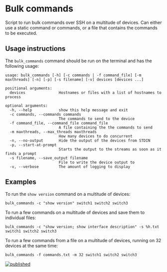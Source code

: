 # Bulk commands

Script to run bulk commands over SSH on a multitude of devices. Can either use a static command or commands, or a file that contains the commands to be executed.

## Usage instructions

The `bulk_commands` command should be run on the terminal and has the following usage:

```
usage: bulk_commands [-h] [-c commands | -f command_file] [-m maxthreads] [-n] [-p] [-s filename] [-v] devices [devices ...]

positional arguments:
  devices               Hostnames or files with a list of hostnames to process

optional arguments:
  -h, --help            show this help message and exit
  -c commands, --commands commands
                        The commands to send to the device
  -f command_file, --command_file command_file
                        A file containing the the commands to send
  -m maxthreads, --max_threads maxthreads
                        How many devices to do concurrent
  -n, --no-output       Hide the output of the devices from STDIN
  -p, --start-at-prompt
                        Starts the output to the streams as soon as it finds a prompt
  -s filename, --save_output filename
                        File to write the device output to
  -v, --verbose         The amount of logging to display
```

## Examples

To run the `show version` command on a multitude of devices:

```
bulk_commands -c "show version" switch1 switch2 switch3
```

To run a few commands on a multitude of devices and save them to individual files:

```
bulk_commands -c "show version; show interface description" -s %h.txt switch1 switch2 switch3
```

To run a few commands from a file on a multitude of devices, running on 32 devices at the same time:

```
bulk_commands -f commands.txt -m 32 switch1 switch2 switch3
```
[![published](https://static.production.devnetcloud.com/codeexchange/assets/images/devnet-published.svg)](https://developer.cisco.com/codeexchange/github/repo/Routz-Integreater/bulk_commands)
